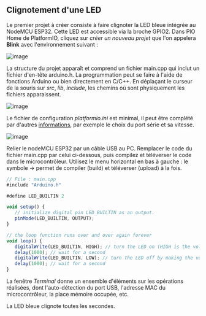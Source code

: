 ## Clignotement d'une LED
Le premier projet à créer consiste à faire clignoter la LED bleue intégrée au NodeMCU ESP32. Cette LED est accessible via la broche GPIO2.
Dans PIO Home de PlatformIO, cliquez sur *créer un nouveau projet* que l'on appelera **Blink** avec l'environnement suivant :

![image](https://user-images.githubusercontent.com/44494044/129606840-9d5abecb-120b-45d4-a21a-8cd879871337.png)

La structure du projet apparaît et comprend un fichier main.cpp qui inclut un fichier d'en-tête arduino.h. La programmation peut se faire à l'aide de fonctions Arduino ou bien directement en C/C++. En déplaçant le curseur de la souris sur *src*, *lib*, *include*, les chemins où sont physiquement les fichiers apparaissent.

![image](https://user-images.githubusercontent.com/44494044/129608080-95bd2d23-cbab-4f1a-bfae-894688d0c3d2.png)

Le fichier de configuration *platformio.ini* est minimal, il peut être complété par d'autres [informations](https://docs.platformio.org/en/latest/projectconf/section_env.html#projectconf-section-env), par exemple le choix du port série et sa vitesse.

![image](https://user-images.githubusercontent.com/44494044/129608268-a71aae94-071e-4ac2-b07b-063fc8d60ac1.png)

Relier le nodeMCU ESP32 par un câble USB au PC. Remplacer le code du fichier main.cpp par celui ci-dessous, puis compilez et téléverser le code dans le microcontrôleur. Utilisez le menu horizontal en bas à gauche : le symbole -> permet de compiler (build) et téléverser (upload) à la fois.

```javascript
// File : main.cpp
#include "Arduino.h"

#define LED_BUILTIN 2

void setup() {
   // initialize digital pin LED_BUILTIN as an output.
   pinMode(LED_BUILTIN, OUTPUT);
}

// the loop function runs over and over again forever
void loop() {
   digitalWrite(LED_BUILTIN, HIGH); // turn the LED on (HIGH is the voltage level)
   delay(1000); // wait for a second
   digitalWrite(LED_BUILTIN, LOW); // turn the LED off by making the voltage LOW
   delay(1000); // wait for a second
}
```

La fenêtre *Terminal* donne un ensemble d'éléments sur les opérations réalisées, dont l'auto-détection du port USB, l'adresse MAC du microcontrôleur, la place mémoire occupée, etc.

La LED bleue clignote toutes les secondes.

